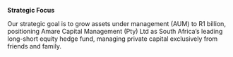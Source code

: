 **Strategic Focus**

Our strategic goal is to grow assets under management (AUM) to R1 billion, positioning Amare Capital Management (Pty) Ltd as South Africa’s leading long-short equity hedge fund, managing private capital exclusively from friends and family.


